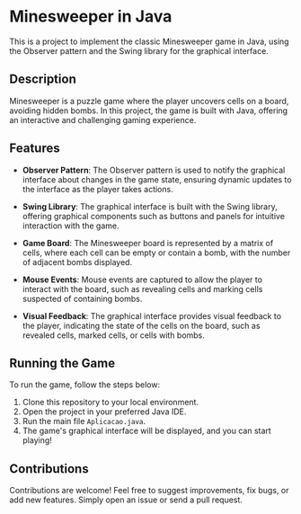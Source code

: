 # Minesweeper in Java

This is a project to implement the classic Minesweeper game in Java, using the Observer pattern and the Swing library for the graphical interface.

## Description

Minesweeper is a puzzle game where the player uncovers cells on a board, avoiding hidden bombs. In this project, the game is built with Java, offering an interactive and challenging gaming experience.

## Features

- **Observer Pattern**: The Observer pattern is used to notify the graphical interface about changes in the game state, ensuring dynamic updates to the interface as the player takes actions.

- **Swing Library**: The graphical interface is built with the Swing library, offering graphical components such as buttons and panels for intuitive interaction with the game.

- **Game Board**: The Minesweeper board is represented by a matrix of cells, where each cell can be empty or contain a bomb, with the number of adjacent bombs displayed.

- **Mouse Events**: Mouse events are captured to allow the player to interact with the board, such as revealing cells and marking cells suspected of containing bombs.

- **Visual Feedback**: The graphical interface provides visual feedback to the player, indicating the state of the cells on the board, such as revealed cells, marked cells, or cells with bombs.

## Running the Game

To run the game, follow the steps below:

1. Clone this repository to your local environment.
2. Open the project in your preferred Java IDE.
3. Run the main file `Aplicacao.java`.
4. The game's graphical interface will be displayed, and you can start playing!

## Contributions

Contributions are welcome! Feel free to suggest improvements, fix bugs, or add new features. Simply open an issue or send a pull request.


